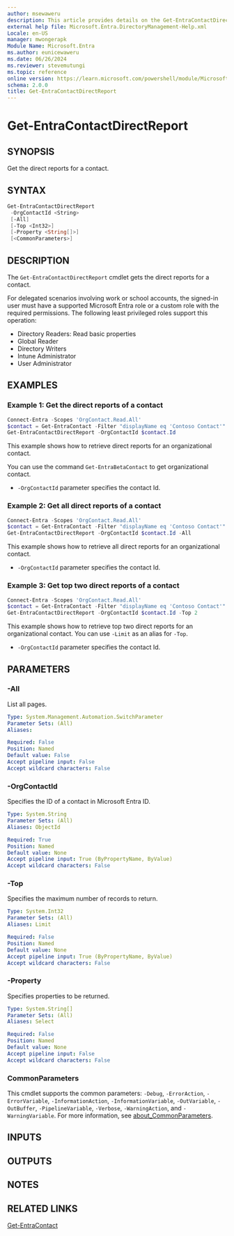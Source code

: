 ```yaml
---
author: msewaweru
description: This article provides details on the Get-EntraContactDirectReport command.
external help file: Microsoft.Entra.DirectoryManagement-Help.xml
Locale: en-US
manager: mwongerapk
Module Name: Microsoft.Entra
ms.author: eunicewaweru
ms.date: 06/26/2024
ms.reviewer: stevemutungi
ms.topic: reference
online version: https://learn.microsoft.com/powershell/module/Microsoft.Entra/Get-EntraContactDirectReport
schema: 2.0.0
title: Get-EntraContactDirectReport
---
```


# Get-EntraContactDirectReport

## SYNOPSIS

Get the direct reports for a contact.

## SYNTAX

```powershell
Get-EntraContactDirectReport
 -OrgContactId <String>
 [-All]
 [-Top <Int32>]
 [-Property <String[]>]
 [<CommonParameters>]
```

## DESCRIPTION

The `Get-EntraContactDirectReport` cmdlet gets the direct reports for a contact.

For delegated scenarios involving work or school accounts, the signed-in user must have a supported Microsoft Entra role or a custom role with the required permissions. The following least privileged roles support this operation:

- Directory Readers: Read basic properties
- Global Reader
- Directory Writers
- Intune Administrator
- User Administrator

## EXAMPLES

### Example 1: Get the direct reports of a contact

```powershell
Connect-Entra -Scopes 'OrgContact.Read.All'
$contact = Get-EntraContact -Filter "displayName eq 'Contoso Contact'"
Get-EntraContactDirectReport -OrgContactId $contact.Id
```

This example shows how to retrieve direct reports for an organizational contact.

You can use the command `Get-EntraBetaContact` to get organizational contact.

- `-OrgContactId` parameter specifies the contact Id.

### Example 2: Get all direct reports of a contact

```powershell
Connect-Entra -Scopes 'OrgContact.Read.All'
$contact = Get-EntraContact -Filter "displayName eq 'Contoso Contact'"
Get-EntraContactDirectReport -OrgContactId $contact.Id -All
```

This example shows how to retrieve all direct reports for an organizational contact.

- `-OrgContactId` parameter specifies the contact Id.

### Example 3: Get top two direct reports of a contact

```powershell
Connect-Entra -Scopes 'OrgContact.Read.All'
$contact = Get-EntraContact -Filter "displayName eq 'Contoso Contact'"
Get-EntraContactDirectReport -OrgContactId $contact.Id -Top 2
```

This example shows how to retrieve top two direct reports for an organizational contact. You can use `-Limit` as an alias for `-Top`.

- `-OrgContactId` parameter specifies the contact Id.

## PARAMETERS

### -All

List all pages.

```yaml
Type: System.Management.Automation.SwitchParameter
Parameter Sets: (All)
Aliases:

Required: False
Position: Named
Default value: False
Accept pipeline input: False
Accept wildcard characters: False
```

### -OrgContactId

Specifies the ID of a contact in Microsoft Entra ID.

```yaml
Type: System.String
Parameter Sets: (All)
Aliases: ObjectId

Required: True
Position: Named
Default value: None
Accept pipeline input: True (ByPropertyName, ByValue)
Accept wildcard characters: False
```

### -Top

Specifies the maximum number of records to return.

```yaml
Type: System.Int32
Parameter Sets: (All)
Aliases: Limit

Required: False
Position: Named
Default value: None
Accept pipeline input: True (ByPropertyName, ByValue)
Accept wildcard characters: False
```

### -Property

Specifies properties to be returned.

```yaml
Type: System.String[]
Parameter Sets: (All)
Aliases: Select

Required: False
Position: Named
Default value: None
Accept pipeline input: False
Accept wildcard characters: False
```

### CommonParameters

This cmdlet supports the common parameters: `-Debug`, `-ErrorAction`, `-ErrorVariable`, `-InformationAction`, `-InformationVariable`, `-OutVariable`, `-OutBuffer`, `-PipelineVariable`, `-Verbose`, `-WarningAction`, and `-WarningVariable`. For more information, see [about_CommonParameters](https://go.microsoft.com/fwlink/?LinkID=113216).

## INPUTS

## OUTPUTS

## NOTES

## RELATED LINKS

[Get-EntraContact](Get-EntraContact.md)
